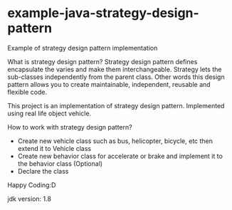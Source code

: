 # example-java-strategy-design-pattern
Example of strategy design pattern implementation

What is strategy design pattern?
Strategy design pattern defines encapsulate the varies and make them interchangeable. Strategy lets the sub-classes independently from the parent class.
Other words this design pattern allows you to create maintainable, independent, reusable and flexible code.

This project is an implementation of strategy design pattern. Implemented using real life object vehicle.

How to work with strategy design pattern?
- Create new vehicle class such as bus, helicopter, bicycle, etc then extend it to Vehicle class
- Create new behavior class for accelerate or brake and implement it to the behavior class (Optional)
- Declare the class

Happy Coding:D



jdk version: 1.8
